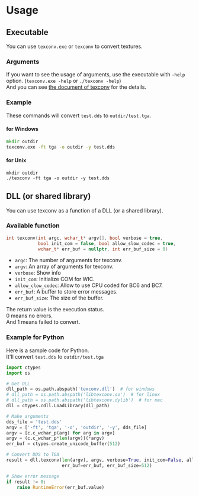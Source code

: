 # Usage

## Executable
You can use `texconv.exe` or `texconv` to convert textures.  

### Arguments

If you want to see the usage of arguments, use the executable with `-help` option. (`texconv.exe -help` or `./texconv -help`)  
And you can see [the document of texconv](https://github.com/microsoft/DirectXTex/wiki/Texconv) for the details.  

### Example

These commands will convert `test.dds` to `outdir/test.tga`.

#### for Windows

```bat
mkdir outdir
texconv.exe -ft tga -o outdir -y test.dds
```

#### for Unix

```shell
mkdir outdir
./texconv -ft tga -o outdir -y test.dds
```

## DLL (or shared library)
You can use texconv as a function of a DLL (or a shared library).

### Available function

```c++
int texconv(int argc, wchar_t* argv[], bool verbose = true,
            bool init_com = false, bool allow_slow_codec = true,
            wchar_t* err_buf = nullptr, int err_buf_size = 0)
```

-   `argc`: The number of arguments for texconv.
-   `argv`: An array of arguments for texconv.
-   `verbose`: Show info
-   `init_com`: Initialize COM for WIC.
-   `allow_clow_codec`: Allow to use CPU coded for BC6 and BC7.
-   `err_buf`: A buffer to store error messages.
-   `err_buf_size`: The size of the buffer.

The return value is the execution status.  
0 means no errors.  
And 1 means failed to convert.  

### Example for Python

Here is a sample code for Python.  
It'll convert `test.dds` to `outdir/test.tga`  

```python
import ctypes
import os

# Get DLL
dll_path = os.path.abspath('texconv.dll')  # for windows
# dll_path = os.path.abspath('libtexconv.so')  # for linux
# dll_path = os.path.abspath('libtexconv.dylib')  # for mac
dll = ctypes.cdll.LoadLibrary(dll_path)

# Make arguments
dds_file = 'test.dds'
argv = ['-ft', 'tga', '-o', 'outdir', '-y', dds_file]
argv = [c.c_wchar_p(arg) for arg in argv]
argv = (c.c_wchar_p*len(argv))(*argv)
err_buf = ctypes.create_unicode_buffer(512)

# Convert DDS to TGA
result = dll.texconv(len(argv), argv, verbose=True, init_com=False, allow_slow_codec=False,
                     err_buf=err_buf, err_buf_size=512)

# Show error message
if result != 0:
    raise RuntimeError(err_buf.value)
```

